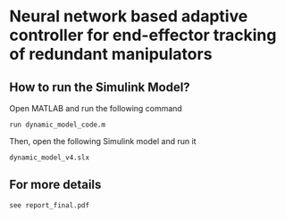 # Neural network based adaptive controller for end-effector tracking of redundant manipulators

## How to run the Simulink Model?

Open MATLAB and run the following command

```
run dynamic_model_code.m
```
Then, open the following Simulink model and run it

```
dynamic_model_v4.slx
```

## For more details

```
see report_final.pdf
```
